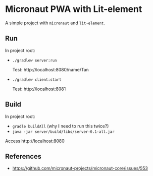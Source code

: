 # Micronaut PWA with Lit-element
A simple project with `micronaut` and `lit-element`.

## Run
In project root:
* `./gradlew server:run`

    Test: http://localhost:8080/name/Tan
* `./gradlew client:start`

    Test: http://localhost:8081

## Build
In project root:
* `gradle buildAll` (why I need to run this twice?)
* `java -jar server/build/libs/server-0.1-all.jar`

Access http://localhost:8080

## References
* https://github.com/micronaut-projects/micronaut-core/issues/553